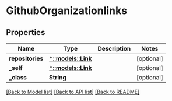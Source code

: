 # GithubOrganizationlinks

## Properties
Name | Type | Description | Notes
------------ | ------------- | ------------- | -------------
**repositories** | [***::models::Link**](Link.md) |  | [optional] 
**_self** | [***::models::Link**](Link.md) |  | [optional] 
**_class** | **String** |  | [optional] 

[[Back to Model list]](../README.md#documentation-for-models) [[Back to API list]](../README.md#documentation-for-api-endpoints) [[Back to README]](../README.md)



